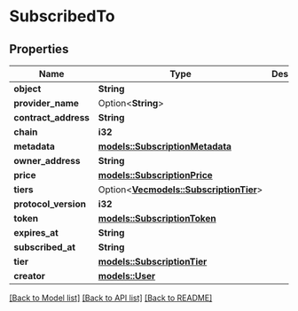 # SubscribedTo

## Properties

Name | Type | Description | Notes
------------ | ------------- | ------------- | -------------
**object** | **String** |  | 
**provider_name** | Option<**String**> |  | [optional]
**contract_address** | **String** |  | 
**chain** | **i32** |  | 
**metadata** | [**models::SubscriptionMetadata**](Subscription_metadata.md) |  | 
**owner_address** | **String** |  | 
**price** | [**models::SubscriptionPrice**](Subscription_price.md) |  | 
**tiers** | Option<[**Vec<models::SubscriptionTier>**](SubscriptionTier.md)> |  | [optional]
**protocol_version** | **i32** |  | 
**token** | [**models::SubscriptionToken**](Subscription_token.md) |  | 
**expires_at** | **String** |  | 
**subscribed_at** | **String** |  | 
**tier** | [**models::SubscriptionTier**](SubscriptionTier.md) |  | 
**creator** | [**models::User**](User.md) |  | 

[[Back to Model list]](../README.md#documentation-for-models) [[Back to API list]](../README.md#documentation-for-api-endpoints) [[Back to README]](../README.md)


